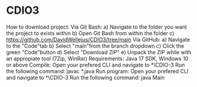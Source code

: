# CDIO3
How to download project:
Via Git Bash:
a) Navigate to the folder you want the project to exists within
b) Open Git Bash from within the folder
c) https://github.com/DavidWellejus/CDIO3/tree/main
Via GitHub:
a) Navigate to the "Code"tab
b) Select "main"from the branch dropdown
c) Click the green "Code"button
d) Select "Download ZIP"
e) Unpack the ZIP while with an appropiate tool (7Zip, WinRar)
Requirements: Java 17 SDK, Windows 10 or above
Compile: Open your prefered CLI and navigate to *\CDIO-3 Run the following command: javac *.java
Run program: Open your prefered CLI and navigate to *\CDIO-3 Run the following command: java Main

